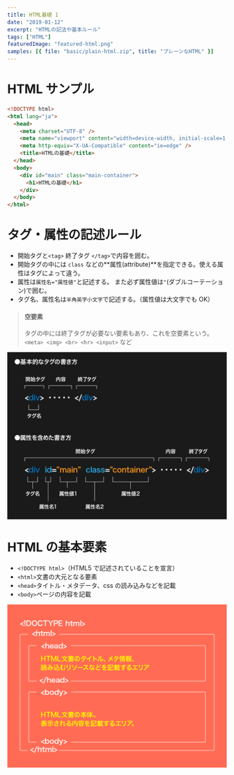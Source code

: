```yaml
---
title: HTML基礎 1
date: "2019-01-12"
excerpt: "HTMLの記法や基本ルール"
tags: ["HTML"]
featuredImage: "featured-html.png"
samples: [{ file: "basic/plain-html.zip", title: "プレーンなHTML" }]
---
```


# HTML サンプル

```html
<!DOCTYPE html>
<html lang="ja">
  <head>
    <meta charset="UTF-8" />
    <meta name="viewport" content="width=device-width, initial-scale=1.0" />
    <meta http-equiv="X-UA-Compatible" content="ie=edge" />
    <title>HTMLの基礎</title>
  </head>
  <body>
    <div id="main" class="main-container">
      <h1>HTMLの基礎</h1>
    </div>
  </body>
</html>
```

# タグ・属性の記述ルール

- 開始タグと`<tag>` 終了タグ `</tag>`で内容を囲む。
- 開始タグの中には `class` などの**属性(attribute)**を指定できる。使える属性はタグによって違う。
- 属性は`属性名="属性値"`と記述する。
  また必ず属性値は`"`(ダブルコーテーション)で囲む。
- タグ名、属性名は`半角英字小文字`で記述する。（属性値は大文字でも OK）

> #### 空要素
>
> タグの中には終了タグが必要ない要素もあり、これを空要素という。  
> `<meta> <img> <br> <hr> <input>` など

![HTML記述のルール](./fig_h_01_01-1.png)

# HTML の基本要素

- `<!DOCTYPE html>`（HTML5 で記述されていることを宣言）
- `<html>`文書の大元となる要素
- `<head>`タイトル・メタデータ、css の読み込みなどを記載
- `<body>`ページの内容を記載

![タグのルール](./fig_h_01_01.png)
